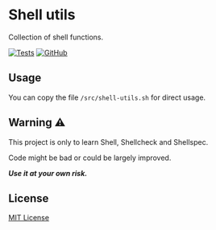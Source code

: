 # Shell utils

Collection of shell functions.

[![Tests](https://github.com/aifrak/shell-utils/actions/workflows/tests.yml/badge.svg)](https://github.com/aifrak/shell-utils/actions/workflows/tests.yml)
[![GitHub](https://img.shields.io/github/license/aifrak/makefile-utils?color=blue)](https://github.com/aifrak/shell-utils/blob/master/LICENSE)

## Usage

You can copy the file `/src/shell-utils.sh` for direct usage.

## Warning ⚠️

This project is only to learn Shell, Shellcheck and Shellspec.

Code might be bad or could be largely improved.

**_Use it at your own risk._**

## License

[MIT License](https://github.com/aifrak/shell-utils/blob/main/LICENSE)
